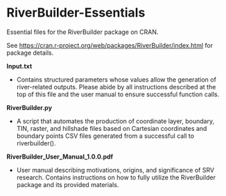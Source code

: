 # RiverBuilder-Essentials
Essential files for the RiverBuilder package on CRAN.

See https://cran.r-project.org/web/packages/RiverBuilder/index.html for package details.

**Input.txt**

* Contains structured parameters whose values allow the generation of river-related outputs. Please abide by all instructions described at the top of this file and the user manual to ensure successful function calls.

**RiverBuilder.py**

* A script that automates the production of coordinate layer, boundary, TIN, raster, and hillshade files based on Cartesian coordinates and boundary points CSV files generated from a successful call to riverbuilder().

**RiverBuilder_User_Manual_1.0.0.pdf**

* User manual describing motivations, origins, and significance of SRV research. Contains instructions on how to fully utilize the RiverBuilder package and its provided materials.